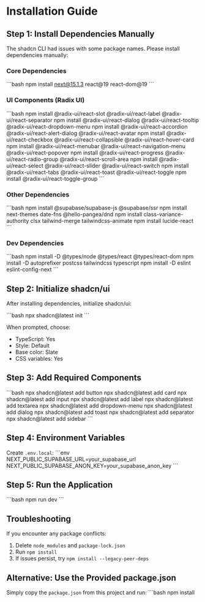 # Installation Guide

## Step 1: Install Dependencies Manually

The shadcn CLI had issues with some package names. Please install dependencies manually:

### Core Dependencies
\`\`\`bash
npm install next@15.1.3 react@19 react-dom@19
\`\`\`

### UI Components (Radix UI)
\`\`\`bash
npm install @radix-ui/react-slot @radix-ui/react-label @radix-ui/react-separator
npm install @radix-ui/react-dialog @radix-ui/react-tooltip @radix-ui/react-dropdown-menu
npm install @radix-ui/react-accordion @radix-ui/react-alert-dialog @radix-ui/react-avatar
npm install @radix-ui/react-checkbox @radix-ui/react-collapsible @radix-ui/react-hover-card
npm install @radix-ui/react-menubar @radix-ui/react-navigation-menu @radix-ui/react-popover
npm install @radix-ui/react-progress @radix-ui/react-radio-group @radix-ui/react-scroll-area
npm install @radix-ui/react-select @radix-ui/react-slider @radix-ui/react-switch
npm install @radix-ui/react-tabs @radix-ui/react-toast @radix-ui/react-toggle
npm install @radix-ui/react-toggle-group
\`\`\`

### Other Dependencies
\`\`\`bash
npm install @supabase/supabase-js @supabase/ssr
npm install next-themes date-fns @hello-pangea/dnd
npm install class-variance-authority clsx tailwind-merge tailwindcss-animate
npm install lucide-react
\`\`\`

### Dev Dependencies
\`\`\`bash
npm install -D @types/node @types/react @types/react-dom
npm install -D autoprefixer postcss tailwindcss typescript
npm install -D eslint eslint-config-next
\`\`\`

## Step 2: Initialize shadcn/ui

After installing dependencies, initialize shadcn/ui:

\`\`\`bash
npx shadcn@latest init
\`\`\`

When prompted, choose:
- TypeScript: Yes
- Style: Default
- Base color: Slate
- CSS variables: Yes

## Step 3: Add Required Components

\`\`\`bash
npx shadcn@latest add button
npx shadcn@latest add card
npx shadcn@latest add input
npx shadcn@latest add label
npx shadcn@latest add textarea
npx shadcn@latest add dropdown-menu
npx shadcn@latest add dialog
npx shadcn@latest add toast
npx shadcn@latest add separator
npx shadcn@latest add sidebar
\`\`\`

## Step 4: Environment Variables

Create `.env.local`:
\`\`\`env
NEXT_PUBLIC_SUPABASE_URL=your_supabase_url
NEXT_PUBLIC_SUPABASE_ANON_KEY=your_supabase_anon_key
\`\`\`

## Step 5: Run the Application

\`\`\`bash
npm run dev
\`\`\`

## Troubleshooting

If you encounter any package conflicts:

1. Delete `node_modules` and `package-lock.json`
2. Run `npm install`
3. If issues persist, try `npm install --legacy-peer-deps`

## Alternative: Use the Provided package.json

Simply copy the `package.json` from this project and run:
\`\`\`bash
npm install
